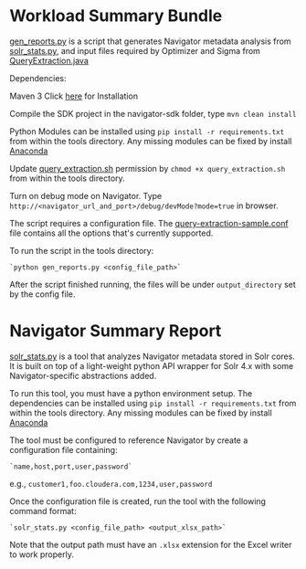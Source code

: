 # Workload Summary Bundle

[gen_reports.py](gen_reports.py) is a script that generates Navigator metadata
 analysis from [solr_stats.py](solr_stats.py), and input files required by Optimizer and 
 Sigma from [QueryExtraction.java](../examples/src/main/java/com/cloudera/nav/sdk/examples/extraction/QueryExtraction.java)
 
 Dependencies:
 
 Maven 3 Click [here](https://maven.apache.org/install.html) for Installation
 
 Compile the SDK project in the navigator-sdk folder, type `mvn clean install`
 
 Python Modules can be installed using `pip install -r requirements.txt` from within the tools directory.
 Any missing modules can be fixed by install [Anaconda](https://www.continuum.io/downloads)
 
 Update [query_extraction.sh](query_extraction.sh) permission by `chmod +x query_extraction.sh` from within the tools directory.
 
 Turn on debug mode on Navigator. Type `http://<navigator_url_and_port>/debug/devMode?mode=true` in browser. 
 
 
 The script requires a configuration file. The [query-extraction-sample.conf](../examples/src/main/resources/query-extraction-sample.conf) file contains all the options that's currently supported.
 
 To run the script in the tools directory:
 
    `python gen_reports.py <config_file_path>`

After the script finished running, the files will be under `output_directory` set by the config file.

# Navigator Summary Report

[solr_stats.py](solr_stats.py) is a tool that analyzes Navigator metadata stored
in Solr cores. It is built on top of a light-weight python API wrapper for Solr 4.x
with some Navigator-specific abstractions added.

To run this tool, you must have a python environment setup. The dependencies can be
installed using `pip install -r requirements.txt` from within the tools directory.
Any missing modules can be fixed by install [Anaconda](https://www.continuum.io/downloads)

The tool must be configured to reference Navigator by create a configuration file
containing:

    `name,host,port,user,password`

e.g., `customer1,foo.cloudera.com,1234,user,password`

Once the configuration file is created, run the tool with the following command format:

    `solr_stats.py <config_file_path> <output_xlsx_path>`

Note that the output path must have an `.xlsx` extension for the Excel writer to work
properly.

